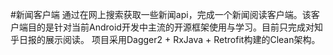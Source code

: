 #新闻客户端
通过在网上搜索获取一些新闻api，完成一个新闻阅读客户端。该客户端目的是针对当前Android开发中主流的开源框架使用与学习。目前只完成对知乎日报的展示阅读。
项目采用Dagger2 + RxJava + Retrofit构建的Clean架构。
